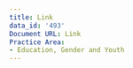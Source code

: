 ```yaml
---
title: Link
data_id: '493'
Document URL: Link
Practice Area:
- Education, Gender and Youth
---
```


